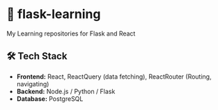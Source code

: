 # 🚀 flask-learning
My Learning repositories for Flask and React

## 🛠️ Tech Stack
- **Frontend:** React, ReactQuery (data fetching), ReactRouter (Routing, navigating) 
- **Backend:** Node.js / Python / Flask 
- **Database:** PostgreSQL